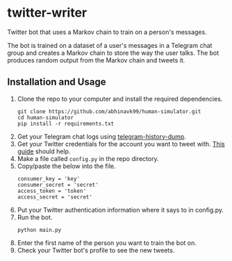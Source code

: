# twitter-writer

Twitter bot that uses a Markov chain to train on a person's messages.

The bot is trained on a dataset of a user's messages in a Telegram chat group and creates
a Markov chain to store the way the user talks. The bot produces random output
from the Markov chain and tweets it.

## Installation and Usage
1. Clone the repo to your computer and install the required dependencies.
    ```console
    git clone https://github.com/abhinavk99/human-simulator.git
    cd human-simulator
    pip install -r requirements.txt
    ```
2. Get your Telegram chat logs using [telegram-history-dump](https://github.com/tvdstaaij/telegram-history-dump).
3. Get your Twitter credentials for the account you want to tweet with. [This guide](https://www.digitalocean.com/community/tutorials/how-to-create-a-twitter-app) should help.
4. Make a file called `config.py` in the repo directory.
5. Copy/paste the below into the file.
    ```
    consumer_key = 'key'
    consumer_secret = 'secret'
    access_token = 'token'
    access_secret = 'secret'
    ```
6. Put your Twitter authentication information where it says to in config.py.
7. Run the bot.
    ```console
    python main.py
    ```
8. Enter the first name of the person you want to train the bot on.
9. Check your Twitter bot's profile to see the new tweets.